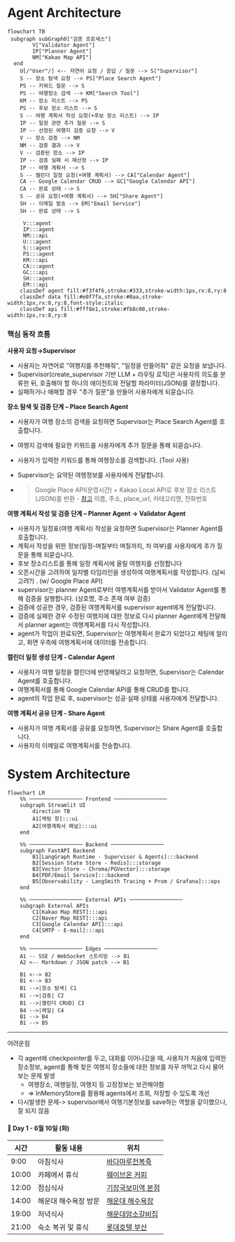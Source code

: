# Agent Architecture
```mermaid
flowchart TB
 subgraph subGraph0["검증 프로세스"]
        V["Validator Agent"]
        IP["Planner Agent"]
        NM["Kakao Map API"]
  end
    U[/"User"/] <-- 자연어 요청 / 응답 / 질문 --> S["Supervisor"]
    S -- 장소 탐색 요청 --> PS["Place Search Agent"]
    PS -- 키워드 질문 --> S
    PS -- 여행장소 검색 --> KM["Search Tool"]
    KM -- 장소 리스트 --> PS
    PS -- 후보 장소 리스트 --> S
    S -- 여행 계획서 작성 요청(+후보 장소 리스트) --> IP
    IP -- 일정 관련 추가 질문 --> S
    IP -- 선정된 여행지 검증 요청 --> V
    V -- 장소 검증 --> NM
    NM -- 검증 결과 --> V
    V -- 검증된 장소 --> IP
    IP -- 검증 실패 시 재선정 --> IP
    IP -- 여행 계획서 --> S
    S -- 캘린더 일정 요청(+여행 계획서) --> CA["Calendar Agent"]
    CA -- Google Calendar CRUD --> GC["Google Calendar API"]
    CA -- 완료 상태 --> S
    S -- 공유 요청(+여행 계획서) --> SH["Share Agent"]
    SH -- 이메일 발송 --> EM["Email Service"]
    SH -- 완료 상태 --> S

     V:::agent
     IP:::agent
     NM:::api
     U:::agent
     S:::agent
     PS:::agent
     KM:::api
     CA:::agent
     GC:::api
     SH:::agent
     EM:::api
    classDef agent fill:#f3f4f6,stroke:#333,stroke-width:1px,rx:8,ry:8
    classDef data fill:#e0f7fa,stroke:#0aa,stroke-width:1px,rx:8,ry:8,font-style:italic
    classDef api fill:#fff8e1,stroke:#fb8c00,stroke-width:1px,rx:8,ry:8
```

### 핵심 동작 흐름

**사용자 요청→Supervisor**

- 사용자는 자연어로 "여행지를 추천해줘", "일정을 만들어줘" 같은 요청을 보냅니다.
- Supervisor(create_supervisor 기반 LLM + 라우팅 로직)은 사용자의 의도를 분류한 뒤, 호출해야 할 하나의 에이전트와 전달할 파라미터(JSON)를 결정합니다.
- 실패하거나 애매할 경우 "추가 질문"을 만들어 사용자에게 되묻습니다.

**장소 탐색 및 검증 단계 – Place Search Agent**

- 사용자가 여행 장소의 검색을 요청하면 Supervisor는 Place Search Agent를 호출합니다.

- 여행지 검색에 필요한 키워드를 사용자에게 추가 질문을 통해 되묻습니다.

- 사용자가 입력한 키워드를 통해 여행장소를 검색합니다. (Tool 사용)

- Supervisor는 요약된 여행정보를 사용자에게 전달합니다.

- >  Google Place API(운영시간) + Kakao Local API로 후보 장소 리스트(JSON)를 반환 - [참고](https://developers.kakao.com/docs/latest/ko/local/dev-guide#search-by-keyword) 이름, 주소, place_url, 카테고리명, 전화번호

**여행 계획서 작성 및 검증 단계 – Planner Agent → Validator Agent**

- 사용자가 일정표(여행 계획서) 작성을 요청하면 Supervisor는 Planner Agent를 호출합니다.
- 계획서 작성을 위한 정보(일정-며칠부터 며칠까지, 차 여부)를 사용자에게 추가 질문을 통해 되묻습니다. 
- 후보 장소리스트를 통해 일정 계획서에 올릴 여행지를 선정합니다
- 오픈시간을 고려하여 일자별 타임라인을 생성하여 여행계획서를 작성합니다. (날씨고려?) . (w/ Google Place API)
- supervisor는 planner Agent로부터 여행계획서를 받아서 Validator Agent를 통해 검증을 실행합니다. (상호명, 주소 존재 여부 검증)
- 검증에 성공한 경우, 검증된 여행계획서를 supervisor agent에게 전달합니다.
- 검증에 실패한 경우 수정된 여행지에 대한 정보로 다시 planner Agent에게 전달해서 planner agent는 여행계획서를 다시 작성합니다.
- agent가 작업이 완료되면, Supervisor는 여행계획서 완료가 되었다고 채팅에 알리고, 화면 우측에 여행계획서에 데이터를 전송합니다. 

**캘린더 일정 생성 단계 - Calendar Agent**

- 사용자가 여행 일정을 캘린더에 반영해달라고 요청하면, Supervisor는 Calendar Agent를 호출합니다.
- 여행계획서를 통해 Google Calendar API를 통해 CRUD를 합니다.
- agent의 작업 완료 후, supervisor는 성공·실패 상태를 사용자에게 전달합니다.

**여행 계획서 공유 단계 - Share Agent**

- 사용자가 여행 계획서를 공유를 요청하면,  Supervisor는 Share Agent를 호출합니다.
- 사용자의 이메일로 여행계획서를 전송합니다.



# System Architecture
```mermaid
flowchart LR
    %% ───────────────── Frontend ─────────────────
    subgraph Streamlit UI
        direction TB
        A1[채팅 창]:::ui
        A2[여행계획서 패널]:::ui
    end

    %% ───────────────── Backend ─────────────────
    subgraph FastAPI Backend
        B1[LangGraph Runtime - Supervisor & Agents]:::backend
        B2[Session State Store - Redis]:::storage
        B3[Vector Store - Chroma/PGVector]:::storage
        B4[PDF/Email Service]:::backend
        B5[Observability - LangSmith Tracing + Prom / Grafana]:::ops
    end

    %% ───────────────── External APIs ─────────────────
    subgraph External APIs
        C1[Kakao Map REST]:::api
        C2[Naver Map REST]:::api
        C3[Google Calendar API]:::api
        C4[SMTP - E-mail]:::api
    end

    %% ───────────────── Edges ─────────────────
    A1 -- SSE / WebSocket 스트리밍 --> B1
    A2 <-- Markdown / JSON patch --> B1

    B1 <--> B2
    B1 <--> B3
    B1 -->|장소 탐색| C1
    B1 -->|검증| C2
    B1 -->|캘린더 CRUD| C3
    B4 -->|메일| C4
    B1 --> B4
    B1 --> B5
```



---



어려운점

- 각 agent에 checkpointer를 두고, 대화를 이어나갔을 때, 사용자가 처음에 입력한 장소정보, agent를 통해 찾은 여행지 장소들에 대한 정보를 자꾸 까먹고 다시 물어보는 문제 발생
  - 여행장소, 여행일정, 여행지 등 고정정보는 보관해야함
  - => InMemoryStore를 활용해 agents에서 조회, 저장할 수 있도록 개선
- 다시발생한 문제-> supervisor에서 여행기본정보를 save하는 역할을 같이했으나, 잘 되지 않음





#### 📍 Day 1 - 6월 10일 (화)

| 시간  | 활동 내용            | 위치                                                     |
| ----- | -------------------- | -------------------------------------------------------- |
| 9:00  | 아침식사             | [바다마루전복죽](http://place.map.kakao.com/8379689)     |
| 10:00 | 카페에서 휴식        | [웨이브온 커피](http://place.map.kakao.com/528293263)    |
| 12:00 | 점심식사             | [기장국보미역 본점](http://place.map.kakao.com/26599991) |
| 14:00 | 해운대 해수욕장 방문 | [해운대 해수욕장](https://place.map.kakao.com/7913306)   |
| 19:00 | 저녁식사             | [해운대암소갈비집](https://place.map.kakao.com/8149130)  |
| 21:00 | 숙소 복귀 및 휴식    | [롯데호텔 부산](https://place.map.kakao.com/7862727)     |
